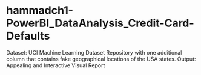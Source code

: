 # hammadch1-PowerBI_DataAnalysis_Credit-Card-Defaults

Dataset: UCI Machine Learning Dataset Repository with one additional column that contains fake geographical locations of the USA states.
Output: Appealing and Interactive Visual Report
